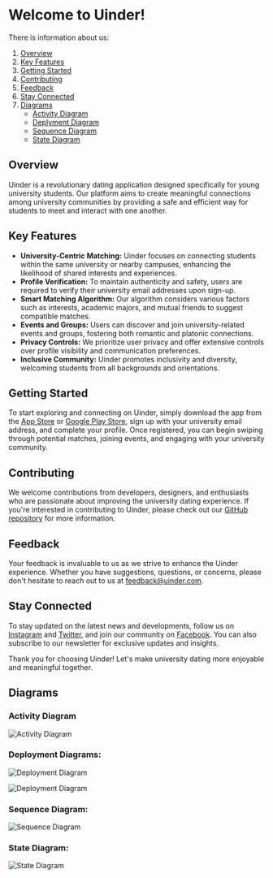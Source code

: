 # Welcome to Uinder!
There is information about us:
1. [Overview](#overview)
2. [Key Features](#key-features)
3. [Getting Started](#getting-started)
4. [Contributing](#contributing)
5. [Feedback](#feedback)
6. [Stay Connected](#stay-connected)
7. [Diagrams](#diagrams)
    - [Activity Diagram](#activity-diagram)
    - [Deplyment Diagram](#deployment-diagrams)
    - [Sequence Diagram](#sequence-diagram)
    - [State Diagram](#state-diagram)



## Overview
Uinder is a revolutionary dating application designed specifically for young university students. Our platform aims to create meaningful connections among university communities by providing a safe and efficient way for students to meet and interact with one another.

## Key Features
- **University-Centric Matching:** Uinder focuses on connecting students within the same university or nearby campuses, enhancing the likelihood of shared interests and experiences.
- **Profile Verification:** To maintain authenticity and safety, users are required to verify their university email addresses upon sign-up.
- **Smart Matching Algorithm:** Our algorithm considers various factors such as interests, academic majors, and mutual friends to suggest compatible matches.
- **Events and Groups:** Users can discover and join university-related events and groups, fostering both romantic and platonic connections.
- **Privacy Controls:** We prioritize user privacy and offer extensive controls over profile visibility and communication preferences.
- **Inclusive Community:** Uinder promotes inclusivity and diversity, welcoming students from all backgrounds and orientations.

## Getting Started
To start exploring and connecting on Uinder, simply download the app from the [App Store](#) or [Google Play Store](#), sign up with your university email address, and complete your profile. Once registered, you can begin swiping through potential matches, joining events, and engaging with your university community.

## Contributing
We welcome contributions from developers, designers, and enthusiasts who are passionate about improving the university dating experience. If you're interested in contributing to Uinder, please check out our [GitHub repository](#) for more information.

## Feedback
Your feedback is invaluable to us as we strive to enhance the Uinder experience. Whether you have suggestions, questions, or concerns, please don't hesitate to reach out to us at [feedback@uinder.com](mailto:feedback@uinder.com).

## Stay Connected
To stay updated on the latest news and developments, follow us on [Instagram](#) and [Twitter](#), and join our community on [Facebook](#). You can also subscribe to our newsletter for exclusive updates and insights.

Thank you for choosing Uinder! Let's make university dating more enjoyable and meaningful together.


## Diagrams

### Activity Diagram
![Activity Diagram](Docs/activity_diagram/out/user_activities.png)

### Deployment Diagrams:
![Deployment Diagram](Docs/deployment_diagram/out/18_03_24.png)

![Deployment Diagram](Docs/deployment_diagram/out/app.png)

### Sequence Diagram:

![Sequence Diagram](Docs/sequence_diagram/out/class_18.png)

### State Diagram:
![State Diagram](Docs/state_diagram/out/main.png)
